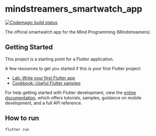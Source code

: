 # mindstreamers_smartwatch_app

[![Codemagic build status](https://api.codemagic.io/apps/6392ae5ff0997297cf87a0cd/6392ae5ff0997297cf87a0cc/status_badge.svg)](https://codemagic.io/apps/6392ae5ff0997297cf87a0cd/6392ae5ff0997297cf87a0cc/latest_build)

The official smartwatch app for the Mind Programming (Mindstreamers).

## Getting Started

This project is a starting point for a Flutter application.

A few resources to get you started if this is your first Flutter project:

- [Lab: Write your first Flutter app](https://docs.flutter.dev/get-started/codelab)
- [Cookbook: Useful Flutter samples](https://docs.flutter.dev/cookbook)

For help getting started with Flutter development, view the
[online documentation](https://docs.flutter.dev/), which offers tutorials,
samples, guidance on mobile development, and a full API reference.

## How to run

```shell
flutter run
```
